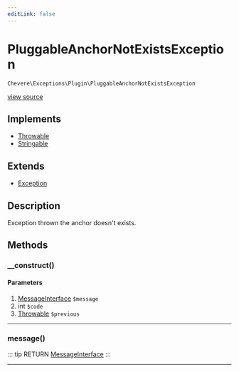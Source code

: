 ```yaml
---
editLink: false
---
```


# PluggableAnchorNotExistsException

`Chevere\Exceptions\Plugin\PluggableAnchorNotExistsException`

[view source](https://github.com/chevere/chevere/blob/master/src/Chevere/Exceptions/Plugin/PluggableAnchorNotExistsException.php)

## Implements

- [Throwable](https://www.php.net/manual/class.throwable)
- [Stringable](https://www.php.net/manual/class.stringable)

## Extends

- [Exception](../Core/Exception.md)

## Description

Exception thrown the anchor doesn't exists.

## Methods

### __construct()

#### Parameters

1. [MessageInterface](../../Interfaces/Message/MessageInterface.md) `$message`
2. int `$code`
3. [Throwable](https://www.php.net/manual/class.throwable) `$previous`

---

### message()

::: tip RETURN
[MessageInterface](../../Interfaces/Message/MessageInterface.md)
:::

---
